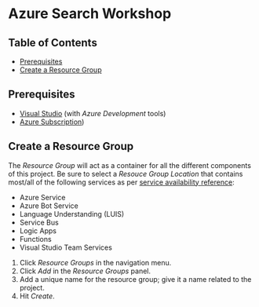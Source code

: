 # Azure Search Workshop

## Table of Contents
* [Prerequisites](#prerequisites)
* [Create a Resource Group](#create-a-resource-group)

## Prerequisites
* [Visual Studio](https://www.visualstudio.com/vs/) (with _Azure Development_ tools)
* [Azure Subscription](https://azure.microsoft.com/en-us/free/))

## Create a Resource Group
The _Resource Group_ will act as a container for all the different components of this project. Be sure to select a _Resouce Group Location_ that contains most/all of the following services as per [service availability reference](https://azure.microsoft.com/en-us/global-infrastructure/services/):
* Azure Service
* Azure Bot Service
* Language Understanding (LUIS)
* Service Bus
* Logic Apps
* Functions
* Visual Studio Team Services

1. Click _Resource Groups_ in the navigation menu.
1. Click _Add_ in the _Resource Groups_ panel.
1. Add a unique name for the resource group; give it a name related to the project.
1. Hit _Create_.



